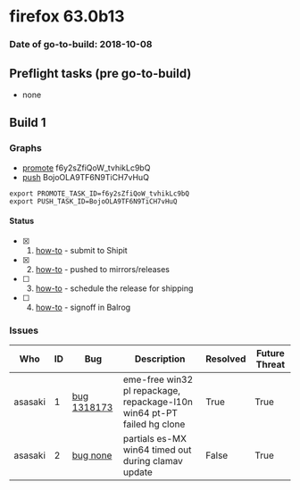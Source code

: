 # firefox 63.0b13

### Date of go-to-build: 2018-10-08

## Preflight tasks (pre go-to-build)
- none

## Build 1  

### Graphs
* [promote](https://tools.taskcluster.net/push-inspector/#/f6y2sZfiQoW_tvhikLc9bQ) f6y2sZfiQoW_tvhikLc9bQ
* [push](https://tools.taskcluster.net/push-inspector/#/BojoOLA9TF6N9TiCH7vHuQ) BojoOLA9TF6N9TiCH7vHuQ
```
export PROMOTE_TASK_ID=f6y2sZfiQoW_tvhikLc9bQ
export PUSH_TASK_ID=BojoOLA9TF6N9TiCH7vHuQ
```


#### Status
- [x] 1.  [how-to](https://wiki.mozilla.org/Release:Release_Automation_on_Mercurial:Starting_a_Release#Submit_to_Ship_It)  - submit to Shipit
- [x] 2.  [how-to](https://github.com/mozilla-releng/releasewarrior-2.0/blob/master/docs/release-promotion/desktop/howto.md#push-artifacts-to-releases-directory)  - pushed to mirrors/releases
- [ ] 3.  [how-to](https://github.com/mozilla-releng/releasewarrior-2.0/blob/master/docs/release-promotion/desktop/howto.md#ship-the-release)  - schedule the release for shipping
- [ ] 4.  [how-to](https://github.com/mozilla-releng/releasewarrior-2.0/blob/master/docs/release-promotion/desktop/howto.md#obtain-sign-offs-for-changes)  - signoff in Balrog

### Issues
| Who                 | ID               | Bug                                                                 | Description                | Resolved                | Future Threat                |
| ------------------- | ---------------- | ------------------------------------------------------------------- | -------------------------- | ----------------------- | ---------------------------- |
| asasaki  | 1 | [bug 1318173](https://bugzil.la/1318173)        | eme-free win32 pl repackage, repackage-l10n win64 pt-PT failed hg clone | True | True |
| asasaki  | 2 | [bug none](https://bugzil.la/none)        | partials es-MX win64 timed out during clamav update | False | True |

